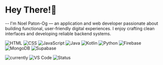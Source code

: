 # Hey There!👋
--
I'm Noel Paton-Og — an application and web developer passionate about building functional, user-friendly digital experiences. I enjoy crafting clean interfaces and developing reliable backend systems.

![HTML](https://skillicons.dev/icons?i=html)
![CSS](https://skillicons.dev/icons?i=css)
![JavaScript](https://skillicons.dev/icons?i=js)
![Java](https://skillicons.dev/icons?i=java)
![Kotlin](https://skillicons.dev/icons?i=kotlin)
![Python](https://skillicons.dev/icons?i=python)
![Firebase](https://skillicons.dev/icons?i=firebase)
![MongoDB](https://skillicons.dev/icons?i=mongodb)
![Supabase](https://skillicons.dev/icons?i=supabase)

![currently](https://img.shields.io/badge/playing-nothing%20rn-grey) ![VS Code](https://img.shields.io/badge/coding-yes-blue?logo=visual-studio-code) ![Status](https://img.shields.io/badge/status-yes-green)
